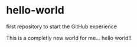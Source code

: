 # hello-world
first repository to start the GitHub experience

This is a completly new world for me... hello world!!
